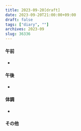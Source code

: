 ```yaml
---
title: 2023-09-20[draft]
date: 2023-09-20T21:00:00+09:00
draft: false
tags: ["diary", ""]
archives: 2023-09
slug: 36336
---
```

#### 午前
- 
#### 午後
- 
#### 体調
- 
#### その他